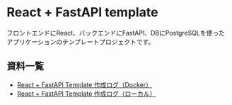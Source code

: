 # React + FastAPI template
フロントエンドにReact、バックエンドにFastAPI、DBにPostgreSQLを使ったアプリケーションのテンプレートプロジェクトです。

## 資料一覧
- [React + FastAPI Template 作成ログ（Docker）](./docs/create_log_docker.md)
- [React + FastAPI Template 作成ログ（ローカル）](./docs/create_log_local.md)
